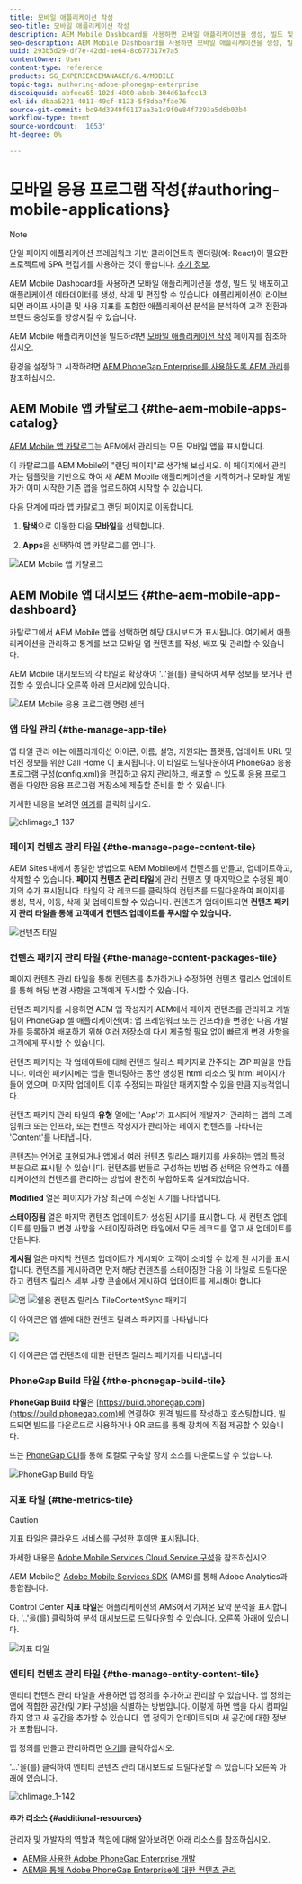 ```yaml
---
title: 모바일 애플리케이션 작성
seo-title: 모바일 애플리케이션 작성
description: AEM Mobile Dashboard를 사용하면 모바일 애플리케이션을 생성, 빌드 및 배포하고 애플리케이션 메타데이터를 생성, 삭제 및 편집할 수 있습니다. 자세한 내용은 이 페이지를 참조하십시오.
seo-description: AEM Mobile Dashboard를 사용하면 모바일 애플리케이션을 생성, 빌드 및 배포하고 애플리케이션 메타데이터를 생성, 삭제 및 편집할 수 있습니다. 자세한 내용은 이 페이지를 참조하십시오.
uuid: 293b5d29-df7e-42dd-ae64-8c677317e7a5
contentOwner: User
content-type: reference
products: SG_EXPERIENCEMANAGER/6.4/MOBILE
topic-tags: authoring-adobe-phonegap-enterprise
discoiquuid: abfeea65-102d-4800-abeb-304d61afcc13
exl-id: dbaa5221-4011-49cf-8123-5f8daa7fae76
source-git-commit: bd94d3949f0117aa3e1c9f0e84f7293a5d6b03b4
workflow-type: tm+mt
source-wordcount: '1053'
ht-degree: 0%

---
```


# 모바일 응용 프로그램 작성{#authoring-mobile-applications}

>[!NOTE]
>
>단일 페이지 애플리케이션 프레임워크 기반 클라이언트측 렌더링(예: React)이 필요한 프로젝트에 SPA 편집기를 사용하는 것이 좋습니다. [추가 정보](/help/sites-developing/spa-overview.md).

AEM Mobile Dashboard를 사용하면 모바일 애플리케이션을 생성, 빌드 및 배포하고 애플리케이션 메타데이터를 생성, 삭제 및 편집할 수 있습니다. 애플리케이션이 라이브되면 라이프 사이클 및 사용 지표를 포함한 애플리케이션 분석을 분석하여 고객 전환과 브랜드 충성도를 향상시킬 수 있습니다.

AEM Mobile 애플리케이션을 빌드하려면 [모바일 애플리케이션 작성](/help/mobile/building-app-mobile-phonegap.md) 페이지를 참조하십시오.

환경을 설정하고 시작하려면 [AEM PhoneGap Enterprise를 사용하도록 AEM 관리](/help/mobile/administer-phonegap.md)를 참조하십시오.

## AEM Mobile 앱 카탈로그 {#the-aem-mobile-apps-catalog}

[AEM Mobile 앱 카탈로그](http://localhost:4502/aem/apps.html/content/phonegap)는 AEM에서 관리되는 모든 모바일 앱을 표시합니다.

이 카탈로그를 AEM Mobile의 &quot;랜딩 페이지&quot;로 생각해 보십시오. 이 페이지에서 관리자는 템플릿을 기반으로 하여 새 AEM Mobile 애플리케이션을 시작하거나 모바일 개발자가 이미 시작한 기존 앱을 업로드하여 시작할 수 있습니다.

다음 단계에 따라 앱 카탈로그 랜딩 페이지로 이동합니다.

1. **탐색**&#x200B;으로 이동한 다음 **모바일**&#x200B;을 선택합니다.

1. **Apps**&#x200B;을 선택하여 앱 카탈로그를 엽니다.

![AEM Mobile 앱 카탈로그](assets/chlimage_1-135.png)

## AEM Mobile 앱 대시보드 {#the-aem-mobile-app-dashboard}

카탈로그에서 AEM Mobile 앱을 선택하면 해당 대시보드가 표시됩니다. 여기에서 애플리케이션을 관리하고 통계를 보고 모바일 앱 컨텐츠를 작성, 배포 및 관리할 수 있습니다.

AEM Mobile 대시보드의 각 타일로 확장하여 &#39;..&#39;을(를) 클릭하여 세부 정보를 보거나 편집할 수 있습니다 오른쪽 아래 모서리에 있습니다.

![AEM Mobile 응용 프로그램 명령 센터](assets/chlimage_1-136.png)

### 앱 타일 관리 {#the-manage-app-tile}

앱 타일 관리 에는 애플리케이션 아이콘, 이름, 설명, 지원되는 플랫폼, 업데이트 URL 및 버전 정보를 위한 Call Home 이 표시됩니다. 이 타일로 드릴다운하여 PhoneGap 응용 프로그램 구성(config.xml)을 편집하고 유지 관리하고, 배포할 수 있도록 응용 프로그램을 다양한 응용 프로그램 저장소에 제출할 준비를 할 수 있습니다.

자세한 내용을 보려면 [여기](/help/mobile/phonegap-app-details-tile.md)를 클릭하십시오.

![chlimage_1-137](assets/chlimage_1-137.png)

### 페이지 컨텐츠 관리 타일 {#the-manage-page-content-tile}

AEM Sites 내에서 동일한 방법으로 AEM Mobile에서 컨텐츠를 만들고, 업데이트하고, 삭제할 수 있습니다. **페이지 컨텐츠 관리 타일**&#x200B;에 관리 컨텐츠 및 마지막으로 수정된 페이지의 수가 표시됩니다. 타일의 각 레코드를 클릭하여 컨텐츠를 드릴다운하여 페이지를 생성, 복사, 이동, 삭제 및 업데이트할 수 있습니다. 컨텐츠가 업데이트되면 **컨텐츠 패키지 관리 타일을 통해 고객에게 컨텐츠 업데이트를 푸시할 수 있습니다.**

![컨텐츠 타일](assets/chlimage_1-138.png)

### 컨텐츠 패키지 관리 타일 {#the-manage-content-packages-tile}

페이지 컨텐츠 관리 타일을 통해 컨텐츠를 추가하거나 수정하면 컨텐츠 릴리스 업데이트를 통해 해당 변경 사항을 고객에게 푸시할 수 있습니다.

컨텐츠 패키지를 사용하면 AEM 앱 작성자가 AEM에서 페이지 컨텐츠를 관리하고 개발팀이 PhoneGap 셸 애플리케이션(예: 앱 프레임워크 또는 인프라)을 변경한 다음 개발자를 등록하여 배포하기 위해 여러 저장소에 다시 제출할 필요 없이 빠르게 변경 사항을 고객에게 푸시할 수 있습니다.

컨텐츠 패키지는 각 업데이트에 대해 컨텐츠 릴리스 패키지로 간주되는 ZIP 파일을 만듭니다. 이러한 패키지에는 앱을 렌더링하는 동안 생성된 html 리소스 및 html 페이지가 들어 있으며, 마지막 업데이트 이후 수정되는 파일만 패키지할 수 있을 만큼 지능적입니다.

컨텐츠 패키지 관리 타일의 **유형** 열에는 &#39;App&#39;가 표시되어 개발자가 관리하는 앱의 프레임워크 또는 인프라, 또는 컨텐츠 작성자가 관리하는 페이지 컨텐츠를 나타내는 &#39;Content&#39;를 나타냅니다.

콘텐츠는 언어로 표현되거나 앱에서 여러 컨텐츠 릴리스 패키지를 사용하는 앱의 특정 부분으로 표시될 수 있습니다. 컨텐츠를 번들로 구성하는 방법 중 선택은 유연하고 애플리케이션의 컨텐츠를 관리하는 방법에 완전히 부합하도록 설계되었습니다.

**Modified** 열은 페이지가 가장 최근에 수정된 시기를 나타냅니다.

**스테이징됨** 열은 마지막 컨텐츠 업데이트가 생성된 시기를 표시합니다. 새 컨텐츠 업데이트를 만들고 변경 사항을 스테이징하려면 타일에서 모든 레코드를 열고 새 업데이트를 만듭니다.

**게시됨** 열은 마지막 컨텐츠 업데이트가 게시되어 고객이 소비할 수 있게 된 시기를 표시합니다. 컨텐츠를 게시하려면 먼저 해당 컨텐츠를 스테이징한 다음 이 타일로 드릴다운하고 컨텐츠 릴리스 세부 사항 콘솔에서 게시하여 업데이트를 게시해야 합니다.

![앱 ](assets/chlimage_1-139.png) ![쉘용 컨텐츠 릴리스 TileContentSync 패키지](do-not-localize/chlimage_1-5.png)

이 아이콘은 앱 셸에 대한 컨텐츠 릴리스 패키지를 나타냅니다

![](do-not-localize/chlimage_1-6.png)

이 아이콘은 앱 컨텐츠에 대한 컨텐츠 릴리스 패키지를 나타냅니다

### PhoneGap Build 타일 {#the-phonegap-build-tile}

**PhoneGap Build 타일**&#x200B;은 [https://build.phonegap.com](https://build.phonegap.com)에 연결하여 원격 빌드를 작성하고 호스팅합니다. 빌드되면 빌드를 다운로드로 사용하거나 QR 코드를 통해 장치에 직접 제공할 수 있습니다.

또는 [PhoneGap CLI](https://docs.phonegap.com/en/3.5.0/guide_cli_index.md.html)를 통해 로컬로 구축할 장치 소스를 다운로드할 수 있습니다.

![PhoneGap Build 타일](assets/chlimage_1-140.png)

### 지표 타일 {#the-metrics-tile}

>[!CAUTION]
>
>지표 타일은 클라우드 서비스를 구성한 후에만 표시됩니다.
>
>자세한 내용은 [Adobe Mobile Services Cloud Service 구성](/help/mobile/configure-adobe-mobile-cloud-service.md)을 참조하십시오.

AEM Mobile은 [Adobe Mobile Services SDK](https://www.adobe.com/ca/solutions/digital-marketing/mobile-services/app-sdk.html) (AMS)를 통해 Adobe Analytics과 통합됩니다.

Control Center **지표 타일**&#x200B;은 애플리케이션의 AMS에서 가져온 요약 분석을 표시합니다. &#39;..&#39;을(를) 클릭하여 분석 대시보드로 드릴다운할 수 있습니다. 오른쪽 아래에 있습니다.

![지표 타일](assets/chlimage_1-141.png)

### 엔티티 컨텐츠 관리 타일 {#the-manage-entity-content-tile}

엔티티 컨텐츠 관리 타일을 사용하면 앱 정의를 추가하고 관리할 수 있습니다. 앱 정의는 앱에 적합한 공간(및 기타 구성)을 식별하는 방법입니다. 이렇게 하면 앱을 다시 컴파일하지 않고 새 공간을 추가할 수 있습니다. 앱 정의가 업데이트되며 새 공간에 대한 정보가 포함됩니다.

앱 정의를 만들고 관리하려면 [여기](/help/mobile/phonegap-app-definitions.md)를 클릭하십시오.

&#39;...&#39;을(를) 클릭하여 엔티티 콘텐츠 관리 대시보드로 드릴다운할 수 있습니다 오른쪽 아래에 있습니다.

![chlimage_1-142](assets/chlimage_1-142.png)

#### 추가 리소스 {#additional-resources}

관리자 및 개발자의 역할과 책임에 대해 알아보려면 아래 리소스를 참조하십시오.

* [AEM을 사용한 Adobe PhoneGap Enterprise 개발](/help/mobile/developing-in-phonegap.md)
* [AEM을 통해 Adobe PhoneGap Enterprise에 대한 컨텐츠 관리](/help/mobile/administer-phonegap.md)
